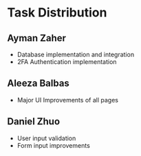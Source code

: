 # Task Distribution

## Ayman Zaher

- Database implementation and integration
- 2FA Authentication implementation

## Aleeza Balbas

- Major UI Improvements of all pages

## Daniel Zhuo

- User input validation
- Form input improvements
